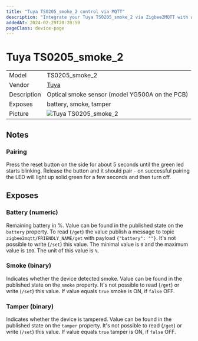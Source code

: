 ```yaml
---
title: "Tuya TS0205_smoke_2 control via MQTT"
description: "Integrate your Tuya TS0205_smoke_2 via Zigbee2MQTT with whatever smart home infrastructure you are using without the vendor's bridge or gateway."
addedAt: 2024-02-29T20:20:59
pageClass: device-page
---
```


<!-- !!!! -->
<!-- ATTENTION: This file is auto-generated through docgen! -->
<!-- You can only edit the "Notes"-Section between the two comment lines "Notes BEGIN" and "Notes END". -->
<!-- Do not use h1 or h2 heading within "## Notes"-Section. -->
<!-- !!!! -->

# Tuya TS0205_smoke_2

|     |     |
|-----|-----|
| Model | TS0205_smoke_2  |
| Vendor  | [Tuya](/supported-devices/#v=Tuya)  |
| Description | Optical smoke sensor (model YG500A on the PCB) |
| Exposes | battery, smoke, tamper |
| Picture | ![Tuya TS0205_smoke_2](https://www.zigbee2mqtt.io/images/devices/TS0205_smoke_2.png) |


<!-- Notes BEGIN: You can edit here. Add "## Notes" headline if not already present. -->
## Notes

### Pairing
Press the reset button on the side for about 5 seconds until the green led starts blinking. Release the button and it should pair - on successful pairing the LED will light up solid green for a few seconds and then turn off.
<!-- Notes END: Do not edit below this line -->




## Exposes

### Battery (numeric)
Remaining battery in %.
Value can be found in the published state on the `battery` property.
To read (`/get`) the value publish a message to topic `zigbee2mqtt/FRIENDLY_NAME/get` with payload `{"battery": ""}`.
It's not possible to write (`/set`) this value.
The minimal value is `0` and the maximum value is `100`.
The unit of this value is `%`.

### Smoke (binary)
Indicates whether the device detected smoke.
Value can be found in the published state on the `smoke` property.
It's not possible to read (`/get`) or write (`/set`) this value.
If value equals `true` smoke is ON, if `false` OFF.

### Tamper (binary)
Indicates whether the device is tampered.
Value can be found in the published state on the `tamper` property.
It's not possible to read (`/get`) or write (`/set`) this value.
If value equals `true` tamper is ON, if `false` OFF.

